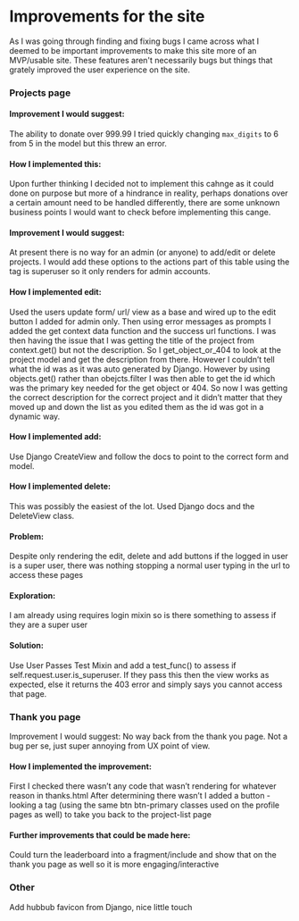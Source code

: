 # Improvements for the site

As I was going through finding and fixing bugs I came across what I deemed to be important improvements to make this site more of an MVP/usable site. These features aren't necessarily bugs but things that grately improved the user experience on the site.

### Projects page  

#### Improvement I would suggest:
The ability to donate over 999.99 I tried quickly changing `max_digits` to 6 from 5 in the model but this threw an error. 

#### How I implemented this:
Upon further thinking I decided not to implement this cahnge as it could done on purpose but more of a hindrance in reality, perhaps donations over a certain amount need to be handled differently, there are some unknown business points I would want to check before implementing this cange. 

#### Improvement I would suggest: 
At present there is no way for an admin (or anyone) to add/edit or delete projects. I would add these options to the actions part of this table using the tag is superuser so it only renders for admin accounts.

#### How I implemented edit: 
Used the users update form/  url/ view as a base and wired up to the edit button I added for admin only. Then using error messages as prompts I added the get context data function and the success url functions. I was then having the issue that I was getting the title of the project from context.get() but not the description. So I get_object_or_404 to look at the project model and get the description from there. However I couldn’t tell what the id was as it was auto generated by Django. However by using objects.get() rather than obejcts.filter I was then able to get the id which was the primary key needed for the get object or 404. So now I was getting the correct description for the correct project and it didn’t matter that they moved up and down the list as you edited them as the id was got in a dynamic way. 

#### How I implemented add: 
Use Django CreateView and follow the docs to point to the correct form and model.

#### How I implemented delete:
This was possibly the easiest of the lot. Used Django docs and the DeleteView class. 

#### Problem:
Despite only rendering the edit, delete and add buttons if the logged in user is a super user, there was nothing stopping a normal user typing in the url to access these pages

#### Exploration:
I am already using requires login mixin so is there something to assess if they are a super user

#### Solution: 
Use User Passes Test Mixin and add a test_func() to assess if self.request.user.is_superuser. If they pass this then the view works as expected, else it returns the 403 error and simply says you cannot access that page.


### Thank you page 
Improvement I would suggest:
No way back from the thank you page. Not a bug per se, just super annoying from UX point of view. 

#### How I implemented the improvement:
First I checked there wasn’t any code that wasn’t rendering for whatever reason in thanks.html
After determining there wasn’t I added a button - looking a tag (using the same btn btn-primary classes used on the profile pages as well) to take you back to the project-list page

#### Further improvements that could be made here: 
Could turn the leaderboard into a fragment/include and show that on the thank you page as well so it is more engaging/interactive  


### Other
Add hubbub favicon from Django, nice little touch

